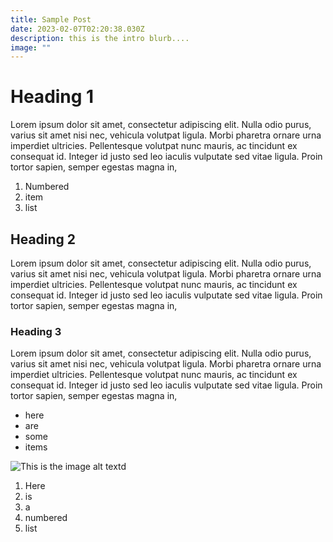 ```yaml
---
title: Sample Post
date: 2023-02-07T02:20:38.030Z
description: this is the intro blurb....
image: ""
---
```

# H﻿eading 1

Lorem ipsum dolor sit amet, consectetur adipiscing elit. Nulla odio purus, varius sit amet nisi nec, vehicula volutpat ligula. Morbi pharetra ornare urna imperdiet ultricies. Pellentesque volutpat nunc mauris, ac tincidunt ex consequat id. Integer id justo sed leo iaculis vulputate sed vitae ligula. Proin tortor sapien, semper egestas magna in, 

1. N﻿umbered
2. i﻿tem
3. l﻿ist

## H﻿eading 2

Lorem ipsum dolor sit amet, consectetur adipiscing elit. Nulla odio purus, varius sit amet nisi nec, vehicula volutpat ligula. Morbi pharetra ornare urna imperdiet ultricies. Pellentesque volutpat nunc mauris, ac tincidunt ex consequat id. Integer id justo sed leo iaculis vulputate sed vitae ligula. Proin tortor sapien, semper egestas magna in, 

### H﻿eading 3

Lorem ipsum dolor sit amet, consectetur adipiscing elit. Nulla odio purus, varius sit amet nisi nec, vehicula volutpat ligula. Morbi pharetra ornare urna imperdiet ultricies. Pellentesque volutpat nunc mauris, ac tincidunt ex consequat id. Integer id justo sed leo iaculis vulputate sed vitae ligula. Proin tortor sapien, semper egestas magna in, 

* h﻿ere 
* a﻿re
* s﻿ome
* i﻿tems

![This is the image alt textd](img/apple100.jpg "This is the image title")

1. H﻿ere
2. i﻿s
3. a﻿
4. n﻿umbered
5. l﻿ist